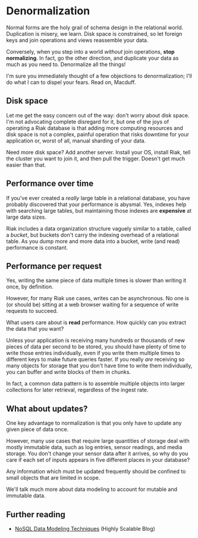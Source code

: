# Denormalization

Normal forms are the holy grail of schema design in the relational
world. Duplication is misery, we learn. Disk space is constrained, so
let foreign keys and join operations and views reassemble your data.

Conversely, when you step into a world *without* join operations,
**stop normalizing**. In fact, go the other direction, and duplicate
your data as much as you need to. Denormalize all the things!

I'm sure you immediately thought of a few objections to
denormalization; I'll do what I can to dispel your fears. Read on,
Macduff.

## Disk space

Let me get the easy concern out of the way: don't worry about disk
space. I'm not advocating complete disregard for it, but one of the
joys of operating a Riak database is that adding more computing
resources and disk space is not a complex, painful operation that
risks downtime for your application or, worst of all, manual sharding
of your data.

Need more disk space? Add another server. Install your OS, install
Riak, tell the cluster you want to join it, and then pull the
trigger. Doesn't get much easier than that.

## Performance over time

If you've ever created a *really* large table in a relational
database, you have probably discovered that your performance is
abysmal. Yes, indexes help with searching large tables, but
maintaining those indexes are **expensive** at large data sizes.

Riak includes a data organization structure vaguely similar to a
table, called a *bucket*, but buckets don't carry the indexing
overhead of a relational table. As you dump more and more data into a
bucket, write (and read) performance is constant.

## Performance per request

Yes, writing the same piece of data multiple times is slower than
writing it once, by definition.

However, for many Riak use cases, writes can be asynchronous. No one
is (or should be) sitting at a web browser waiting for a sequence of
write requests to succeed.

What users care about is **read** performance. How quickly can you
extract the data that you want?

Unless your application is receiving many hundreds or thousands of new
pieces of data per second to be stored, you should have plenty of time
to write those entries individually, even if you write them multiple
times to different keys to make future queries faster. If you really
*are* receiving so many objects for storage that you don't have time
to write them individually, you can buffer and write blocks of them in
chunks.

In fact, a common data pattern is to assemble multiple objects into
larger collections for later retrieval, regardless of the ingest rate.

## What about updates?

One key advantage to normalization is that you only have to update any
given piece of data once.

However, many use cases that require large quantities of storage deal
with mostly immutable data, such as log entries, sensor readings, and
media storage. You don't change your sensor data after it arrives, so
why do you care if each set of inputs appears in five different places
in your database?

Any information which must be updated frequently should be confined to
small objects that are limited in scope.

<!-- Would be nice to have an example here -->

We'll talk much more about data modeling to account for mutable and
immutable data.

## Further reading

* [NoSQL Data Modeling Techniques](http://highlyscalable.wordpress.com/2012/03/01/nosql-data-modeling-techniques/) (Highly Scalable Blog)
